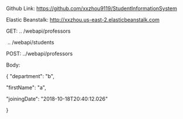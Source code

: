 Github Link: https://github.com/xxzhou9119/StudentInformationSystem

Elastic Beanstalk: http://xxzhou.us-east-2.elasticbeanstalk.com

GET:   .. /webapi/professors

​          .. /webapi/students

POST: ../webapi/professors

Body:

{
"department": "b",

"firstName": "a",

"joiningDate": "2018-10-18T20:40:12.026"

}

